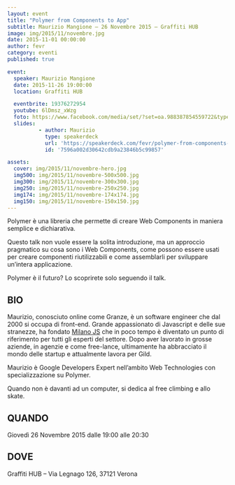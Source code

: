 ```yaml
---
layout: event
title: "Polymer from Components to App"
subtitle: Maurizio Mangione – 26 Novembre 2015 – Graffiti HUB
image: img/2015/11/novembre.jpg
date: 2015-11-01 00:00:00
author: fevr
category: eventi
published: true

event:
  speaker: Maurizio Mangione
  date: 2015-11-26 19:00:00
  location: Graffiti HUB

  eventbrite: 19376272954
  youtube: 6lDmsz_xWzg
  foto: https://www.facebook.com/media/set/?set=oa.988387854559722&type=3
  slides:
          - author: Maurizio
            type: speakerdeck
            url: 'https://speakerdeck.com/fevr/polymer-from-components-to-app'
            id: '7596a002d30642cdb9a23846b5c99857'

assets:
  cover: img/2015/11/novembre-hero.jpg
  img500: img/2015/11/novembre-500x500.jpg
  img300: img/2015/11/novembre-300x300.jpg
  img250: img/2015/11/novembre-250x250.jpg
  img174: img/2015/11/novembre-174x174.jpg
  img150: img/2015/11/novembre-150x150.jpg
---
```


Polymer è una libreria che permette di creare Web Components in maniera semplice e dichiarativa.

Questo talk non vuole essere la solita introduzione, ma un approccio pragmatico su cosa sono i Web Components,
come possono essere usati per creare componenti riutilizzabili e come assemblarli per sviluppare un’intera applicazione.

Polymer è il futuro? Lo scoprirete solo seguendo il talk.

## BIO

Maurizio, conosciuto online come Granze, è un software engineer che dal 2000 si occupa di front-end.
Grande appassionato di Javascript e delle sue stranezze, ha fondato [Milano JS](http://www.milanojs.com/) che
in poco tempo è diventato un punto di riferimento per tutti gli esperti del settore.
Dopo aver lavorato in grosse aziende, in agenzie e come free-lance, ultimamente ha abbracciato il mondo delle startup
e attualmente lavora per Gild.

Maurizio è Google Developers Expert nell’ambito Web Technologies con specializzazione su Polymer.

Quando non è davanti ad un computer, si dedica al free climbing e allo skate.

## QUANDO
Giovedì 26 Novembre 2015 dalle 19:00 alle 20:30

## DOVE
Graffiti HUB – Via Legnago 126, 37121 Verona